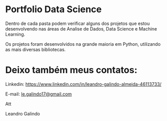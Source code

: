 # Portfolio Data Science

Dentro de cada pasta podem verificar alguns dos projetos que estou desenvolvendo nas áreas de Analise de Dados, Data Science e Machine Learning.

Os projetos foram desenvolvidos na grande maioria em Python, utilizando as mais diversas bibliotecas.

# Deixo também meus contatos:
Linkedin: https://www.linkedin.com/in/leandro-galindo-almeida-46113733/

E-mail: le.galindo17@gmail.com

Att

Leandro Galindo
